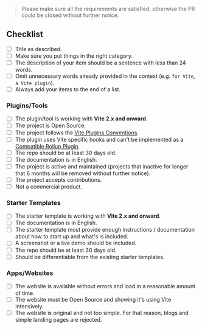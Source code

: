 > Please make sure all the requirements are satisfied, otherwise the PR could be closed without further notice.

## Checklist

- [ ] Title as described.
- [ ] Make sure you put things in the right category.
- [ ] The description of your item should be a sentence with less than 24 words.
- [ ] Omit unnecessary words already provided in the context (e.g. `for Vite`, `a Vite plugin`).
- [ ] Always add your items to the end of a list.

### Plugins/Tools

<!-- Ignore if you are not contributing to Plugins/Tools -->

- [ ] The plugin/tool is working with **Vite 2.x and onward**.
- [ ] The project is Open Source.
- [ ] The project follows the [Vite Plugins Conventions](https://vitejs.dev/guide/api-plugin.html#conventions).
- [ ] The plugin uses Vite specific hooks and can't be implemented as a [Compatible Rollup Plugin](https://vitejs.dev/guide/api-plugin.html#rollup-plugin-compatibility).
- [ ] The repo should be at least 30 days old.
- [ ] The documentation is in English.
- [ ] The project is active and maintained (projects that inactive for longer that 6 months will be removed without further notice).
- [ ] The project accepts contributions.
- [ ] Not a commercial product.

### Starter Templates

<!-- Ignore if you are not contributing to Starter Templates -->

- [ ] The starter template is working with **Vite 2.x and onward**.
- [ ] The documentation is in English.
- [ ] The starter template most provide enough instructions / documentation about how to start up and what's is included.
- [ ] A screenshot or a live demo should be included.
- [ ] The repo should be at least 30 days old.
- [ ] Should be differentiable from the existing starter templates. 

### Apps/Websites

<!-- Ignore if you are not contributing to Apps/Websites -->

- [ ] The website is available without errors and load in a reasonable amount of time.
- [ ] The website must be Open Source and showing it's using Vite intensively.
- [ ] The website is original and not too simple. For that reason, blogs and simple landing pages are rejected.
